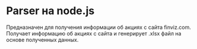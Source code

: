 # Parser на node.js
Предназначен для получения информации об акциях с сайта finviz.com.
Получает информацию об акциях с сайта и генерирует .xlsx файл на основе полученных данных.
